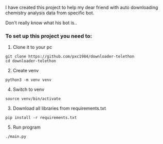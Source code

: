 I have created this project to help my dear friend with auto downloading chemistry analysis data from specific bot.

Don't really know what his bot is..

### To set up this project you need to:

1. Clone it to your pc
```
git clone https://github.com/pxc1984/downloader-telethon
cd downloader-telethon
```

2. Create venv
```
python3 -m venv venv
```

4. Switch to venv
```
source venv/bin/activate
```

3. Download all libraries from requirements.txt
```
pip install -r requirements.txt
```

5. Run program
```
./main.py
```
